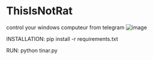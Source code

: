 # ThisIsNotRat
control your windows computeur from telegram
![image](https://github.com/RealBey/ThisIsNotRat/assets/85953451/90393dd7-9980-46e4-b19e-050d906787a3)


INSTALLATION:
pip install -r requirements.txt

RUN:
python tinar.py
